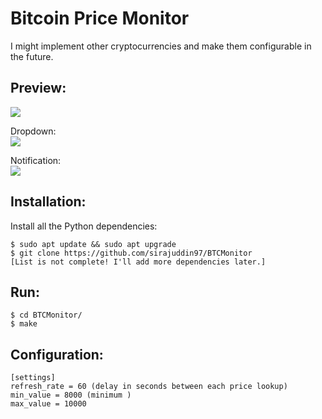 # Bitcoin Price Monitor
I might implement other cryptocurrencies and make them configurable in the future.

## Preview:
![](https://i.imgur.com/pLPlwpT.png?1)

Dropdown:<br>
![](https://i.imgur.com/m9sCl0k.png?1)

Notification:<br>
![](https://i.imgur.com/N6Xl1vt.png?1)


## Installation:
Install all the Python dependencies:
```
$ sudo apt update && sudo apt upgrade
$ git clone https://github.com/sirajuddin97/BTCMonitor
[List is not complete! I'll add more dependencies later.]
```

## Run:
```
$ cd BTCMonitor/
$ make
```

## Configuration:
```
[settings]
refresh_rate = 60 (delay in seconds between each price lookup)
min_value = 8000 (minimum )
max_value = 10000
```
